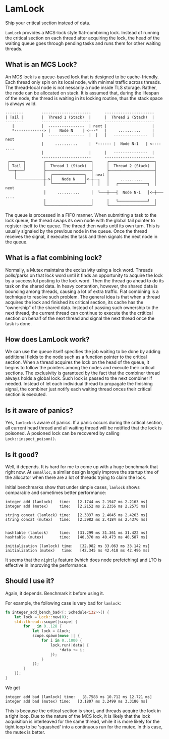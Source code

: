 # LamLock

Ship your critical section instead of data.

`LamLock` provides a MCS-lock style flat-combining lock. Instead of running the critical section
on each thread after acquiring the lock, the head of the waiting queue goes through pending tasks
and runs them for other waiting threads.


## What is an MCS Lock?

An MCS lock is a queue-based lock that is designed to be cache-friendly.
Each thread only spin on its local node, with minimal traffic across threads.
The thread-local node is not nessarily a node inside TLS storage. Rather, the
node can be allocated on stack. It is assumed that, during the lifespan of
the node, the thread is waiting in its locking routine, thus the stack space
is always valid.
```text
--------        ----------------------      ----------------------
| Tail |        |  Thread 1 (Stack)  |      |  Thread 2 (Stack)  |
--------        ----------------------      ----------------------
   |            |  ----------------  | next |                    |
   *-------------> |    Node N    | <---*   |     ..........     |
                |  ----------------  |  |   |   ---------------  | next
                |     ..........     |  *------ |  Node N-1   | <---- ....
                |                    |      |   ---------------  |
                ----------------------      ----------------------
 ┌──────┐        ┌────────────────────┐      ┌────────────────────┐
 │ Tail │        │  Thread 1 (Stack)  │      │  Thread 2 (Stack)  │
 └──┬───┘        ├────────────────────┤      ├────────────────────┤
    │            │  ┌──────────────┐  │ next │                    │
    └────────────┼─>│    Node N    │<─┼──┐   │     ..........     │
                 │  └──────────────┘  │  │   │   ┌─────────────┐  │ next
                 │     ..........     │  └───┼───┤  Node N-1   │<─┼─── ....
                 │                    │      │   └─────────────┘  │
                 └────────────────────┘      └────────────────────┘
```
The queue is processed in a FIFO manner. When submitting a task to the lock
queue, the thread swaps its own node with the global tail pointer to register
itself to the queue. The thread then waits until its own turn. This is
usually signaled by the previous node in the queue. Once the thread receives
the signal, it executes the task and then signals the next node in the queue.

## What is a flat combining lock?

Normally, a Mutex maintains the exclusivity using a lock word. Threads
polls/parks on that lock word until it finds an opportunity to acquire the
lock by a successful posting to the lock word. Then the thread go ahead to do
its task on the shared data. In heavy contention, however, the shared data is
bouncing among threads, causing a lot of extra traffic.
Flat combining is a technique to resolve such problem. The general idea is
that when a thread acquires the lock and finished its critical section, its
cache has the “ownership” of the shared data. Instead of passing such
ownership to the next thread, the current thread can continue to execute the
the crtitical section on behalf of the next thread and signal the next thread
once the task is done.

## How does LamLock work?

We can use the queue itself specifies the job waiting to be done by adding
additional fields to the node such as a function pointer to the critical
section. When a thread acquires the lock on the head of the queue, it begins
to follow the pointers among the nodes and execute their critical sections.
The exclusivity is garanteed by the fact that the combiner thread always
holds a global lock. Such lock is passed to the next combiner if needed.
Instead of let each individual thread to propagate the finishing signal, the
combiner just notify each waiting thread onces their critical section is
executed.

## Is it aware of panics?

Yes, `lamlock` is aware of panics. If a panic occurs during the critical section,
all current head thread and all waiting thread will be notified that the lock is poisoned.
A posioned lock can be recovered by calling `Lock::inspect_poison()`.

## Is it good?

Well, it depends. It is hard for me to come up with a huge benchmark that right now. At
`snmalloc`, a similar design largely improve the startup time of the allocator when there are a lot
of threads trying to claim the lock.

Initial benchmarks show that under simple cases, `lamlock` shows comparable and sometimes better performance:
```text
integer add (lamlock)   time:   [2.1744 ms 2.1947 ms 2.2163 ms]
integer add (mutex)     time:   [2.2152 ms 2.2356 ms 2.2575 ms]

string concat (lamlock) time:   [2.3837 ms 2.4045 ms 2.4263 ms]
string concat (mutex)   time:   [2.3982 ms 2.4184 ms 2.4376 ms]


hashtable (lamlock)     time:   [31.299 ms 31.361 ms 31.422 ms]
hashtable (mutex)       time:   [40.370 ms 40.473 ms 40.587 ms]

initialization (lamlock) time:   [32.982 ms 33.063 ms 33.142 ms]
initialization (mutex)   time:   [42.345 ms 42.418 ms 42.496 ms]
```

It seems that the `nightly` feature (which does node prefetching) and LTO is effective in improving the performance.

## Should I use it?

Again, it depends. Benchmark it before using it.

For example, the following case is very bad for `lamlock`:
```rust
fn integer_add_bench_bad<T: Schedule<i32>>() {
    let lock = Lock::new(0);
    std::thread::scope(|scope| {
        for _ in 0..128 {
            let lock = &lock;
            scope.spawn(move || {
                for i in 0..1000 {
                    lock.run(|data| {
                        *data += i;
                    });
                }
            });
        }
    });
}
```
We get
```text
integer add bad (lamlock) time:   [8.7588 ms 10.712 ms 12.721 ms]
integer add bad (mutex) time:   [3.1807 ms 3.2499 ms 3.3180 ms]
```

This is because the critical section is short, and threads acquire the lock in a tight loop.
Due to the nature of the MCS lock, it is likely that the lock acquisition is interleaved for
the same thread, while it is more likely for the tight loop to be 'squashed' into a continuous run
for the mutex. In this case, the mutex is better.


